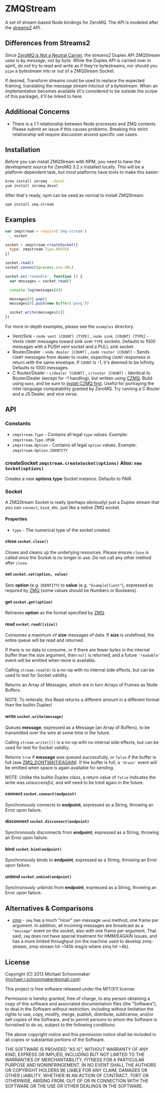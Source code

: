 # ZMQStream

A set of stream-based Node bindings for ZeroMQ. The API is modeled after the [streams2](http://blog.nodejs.org/2012/12/20/streams2/) API.

## Differences from Streams2

Since [ZeroMQ is Not a Neutral Carrier](http://zguide.zeromq.org/page:all#-MQ-is-Not-a-Neutral-Carrier), the streams2 Duplex API ZMQStream uses is by _message_, not by byte. While the Duplex API is carried over in spirit, _do not_ try to read and write as if they're bytestreams, nor should you `pipe` a bytestream into or out of a ZMQStream Socket.

If desired, Transform streams could be used to replace the expected framing, translating the message stream into/out of a bytestream. When an implementation becomes available (it's considered to be outside the scope of this package), it'll be linked to here.

## Additional Concerns

 * There is a 1:1 relationship between Node processes and ZMQ contexts. Please submit an issue if this causes problems. Breaking this strict relationship will require discussion around specific use cases.

## Installation

Before you can install ZMQStream with NPM, you need to have the development source for ZeroMQ 3.2.x installed locally. This will be a platform-dependent task, but most platforms have tools to make this easier:

```bash
brew install zeromq --devel
yum install zeromq-devel
```

After that's ready, npm can be used as normal to install ZMQStream:

```bash
npm install zmq-stream
```

## Examples

```javascript
var zmqstream = require('zmq-stream')
  , socket

socket = zmqstream.createSocket({
  type: zmqstream.Type.ROUTER
})

socket.read()
socket.connect(process.env.URL)

socket.on('readable', function () {
  var messages = socket.read()

  console.log(messages[0])

  messages[0].pop()
  messages[0].push(new Buffer('pong'))

  socket.write(messages[0])
})
```

For more in-depth examples, please see the `examples` directory.

 * Vent/Sink - `node vent [COUNT] [TYPE]` , `node sink [COUNT] [TYPE]` - Vents `COUNT` messages toward sink over `TYPE` sockets. Defaults to 1000 messages with a PUSH vent socket and a PULL sink socket.
 * Router/Dealer - `node dealer [COUNT]` , `node router [COUNT]` - Sends `COUNT` messages from dealer to router, expecting `COUNT` responses in return with the same envelope. If `COUNT` is -1, it's deemed to be Infinity. Defaults to 1000 messages.
 * C Router/Dealer - `c/dealer [COUNT]` , `c/router [COUNT]` - Identical to Router/Dealer (except for -1 handling), but written using [CZMQ](http://czmq.zeromq.org/). Build using `make`, and be sure to [install CZMQ first](http://czmq.zeromq.org/page:get-the-software). Useful for portraying the inter-language compatability granted by ZeroMQ. Try running a C Router and a JS Dealer, and vice versa.

## API

### Constants

 * `zmqstream.Type` - Contains all legal `type` values. Example: `zmqstream.Type.XPUB`
 * `zmqstream.Option` - Contains all legal `option` values. Example: `zmqstream.Option.IDENTITY`

### createSocket `zmqstream.createSocket(options)` Also: `new Socket(options)`

Creates a new **options.type** Socket instance. Defaults to PAIR.

### Socket

A ZMQStream Socket is really (perhaps obviously) just a Duplex stream that you can `connect`, `bind`, etc. just like a native ZMQ socket.

#### Properties

 * `type` - The numerical type of the socket created.

#### close `socket.close()`

Closes and cleans up the underlying resources. Please ensure `close` is called once the Socket is no longer in use. _Do not_ call any other method after `close`.

#### set `socket.set(option, value)`

Sets **option** (e.g. `IDENTITY`) to **value** (e.g. `"ExampleClient"`), expressed as required by [ZMQ](http://api.zeromq.org/3-2:zmq-setsockopt) (some values should be Numbers or Booleans).

#### get `socket.get(option)`

Retrieves **option** as the format specified by [ZMQ](http://api.zeromq.org/3-2:zmq-getsockopt).

#### read `socket.read([size])`

Consumes a maximum of **size** messages of data. If **size** is undefined, the entire queue will be read and returned.

If there is no data to consume, or if there are fewer bytes in the internal buffer than the size argument, then `null` is returned, and a future `'readable'` event will be emitted when more is available.

Calling `stream.read(0)` is a no-op with no internal side effects, but can be used to test for Socket validity.

Returns an Array of Messages, which are in turn Arrays of Frames as Node Buffers.

NOTE: To reiterate, this Read returns a different amount in a different format than the builtin Duplex!

#### write `socket.write(message)`

Queues **message**, expressed as a Message (an Array of Buffers), to be transmitted over the wire at some time in the future.

Calling `stream.write([])` is a no-op with no internal side effects, but can be used for test for Socket validity.

Returns `true` if **message** was queued successfully, or `false` if the buffer is full (see [ZMQ_DONTWAIT/EAGAIN](http://api.zeromq.org/3-2:zmq-send)). If the buffer is full, a `'drain'` event will be emitted when space is again available for sending.

NOTE: Unlike the builtin Duplex class, a return value of `false` indicates the write was _unsuccessful_, and will need to be tried again in the future.

#### connect `socket.connect(endpoint)`

Synchronously connects to **endpoint**, expressed as a String, throwing an Error upon failure.

#### disconnect `socket.disconnect(endpoint)`

Synchronously disconnects from **endpoint**, expressed as a String, throwing an Error upon failure.

#### bind `socket.bind(endpoint)`

Synchronously binds to **endpoint**, expressed as a String, throwing an Error upon failure.

#### unbind `socket.unbind(endpoint)`

Synchronously unbinds from **endpoint**, expressed as a String, throwing an Error upon failure.

## Alternatives & Comparisons

 * [zmq](http://npmjs.org/package/zmq) - `zmq` has a much "nicer" per-message `send` method, one frame per argument. In addition, all incoming messages are broadcast as a `"message"` event on the socket, also with one frame per argument. That said, `zmq` does not have special treatment for HMM/EAGAIN issues, and has a more limited throughput (on the machine used to develop zmq-stream, zmq-stream hit ~140k msg/s where zmq hit ~4k).

## License

Copyright (C) 2013 Michael Schoonmaker (michael.r.schoonmaker@gmail.com)

This project is free software released under the MIT/X11 license:

Permission is hereby granted, free of charge, to any person obtaining a copy
of this software and associated documentation files (the "Software"), to deal
in the Software without restriction, including without limitation the rights
to use, copy, modify, merge, publish, distribute, sublicense, and/or sell
copies of the Software, and to permit persons to whom the Software is
furnished to do so, subject to the following conditions:

The above copyright notice and this permission notice shall be included in
all copies or substantial portions of the Software.

THE SOFTWARE IS PROVIDED "AS IS", WITHOUT WARRANTY OF ANY KIND, EXPRESS OR
IMPLIED, INCLUDING BUT NOT LIMITED TO THE WARRANTIES OF MERCHANTABILITY,
FITNESS FOR A PARTICULAR PURPOSE AND NONINFRINGEMENT. IN NO EVENT SHALL THE
AUTHORS OR COPYRIGHT HOLDERS BE LIABLE FOR ANY CLAIM, DAMAGES OR OTHER
LIABILITY, WHETHER IN AN ACTION OF CONTRACT, TORT OR OTHERWISE, ARISING FROM,
OUT OF OR IN CONNECTION WITH THE SOFTWARE OR THE USE OR OTHER DEALINGS IN
THE SOFTWARE.
